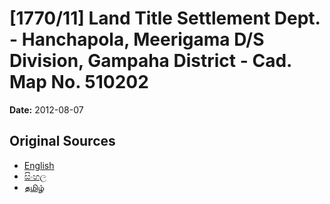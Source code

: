 # [1770/11] Land Title Settlement Dept. - Hanchapola,  Meerigama D/S Division,  Gampaha District - Cad. Map No. 510202

**Date:** 2012-08-07

## Original Sources

- [English](https://documents.gov.lk/view/extra-gazettes/2012/8/1770-11_E.pdf)
- [සිංහල](https://documents.gov.lk/view/extra-gazettes/2012/8/1770-11_S.pdf)
- [தமிழ்](https://documents.gov.lk/view/extra-gazettes/2012/8/1770-11_T.pdf)
